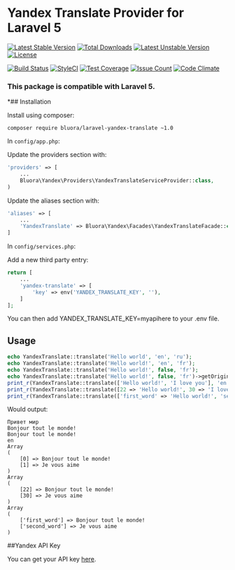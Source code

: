 # Yandex Translate Provider for Laravel 5

[![Latest Stable Version](https://poser.pugx.org/bluora/laravel-yandex-translate/v/stable.svg)](https://packagist.org/packages/bluora/laravel-yandex-translate) [![Total Downloads](https://poser.pugx.org/bluora/laravel-yandex-translate/downloads.svg)](https://packagist.org/packages/bluora/laravel-yandex-translate) [![Latest Unstable Version](https://poser.pugx.org/bluora/laravel-yandex-translate/v/unstable.svg)](https://packagist.org/packages/bluora/laravel-yandex-translate) [![License](https://poser.pugx.org/bluora/laravel-yandex-translate/license.svg)](https://packagist.org/packages/bluora/laravel-yandex-translate)

[![Build Status](https://travis-ci.org/bluora/laravel-yandex-translate.svg?branch=master)](https://travis-ci.org/bluora/laravel-yandex-translate) [![StyleCI](https://styleci.io/repos/63908175/shield)](https://styleci.io/repos/63908175) [![Test Coverage](https://codeclimate.com/github/bluora/laravel-yandex-translate/badges/coverage.svg)](https://codeclimate.com/github/bluora/laravel-yandex-translate/coverage) [![Issue Count](https://codeclimate.com/github/bluora/laravel-yandex-translate/badges/issue_count.svg)](https://codeclimate.com/github/bluora/laravel-yandex-translate) [![Code Climate](https://codeclimate.com/github/bluora/laravel-yandex-translate/badges/gpa.svg)](https://codeclimate.com/github/bluora/laravel-yandex-translate) 

### This package is compatible with Laravel 5.

*## Installation

Install using composer:

```
composer require bluora/laravel-yandex-translate ~1.0
```

In `config/app.php`:

Update the providers section with:

```php
'providers' => [
    ...
    Bluora\Yandex\Providers\YandexTranslateServiceProvider::class,
)
```

Update the aliases section with:

```php
'aliases' => [
    ...
    'YandexTranslate' => Bluora\Yandex\Facades\YandexTranslateFacade::class,
]

```

In `config/services.php`:

Add a new third party entry:

```php
return [
    ...
    'yandex-translate' => [
        'key' => env('YANDEX_TRANSLATE_KEY', ''),
    ]
];
```
You can then add YANDEX_TRANSLATE_KEY=myapihere to your .env file.

## Usage

```php
echo YandexTranslate::translate('Hello world', 'en', 'ru');
echo YandexTranslate::translate('Hello world!', 'en', 'fr');
echo YandexTranslate::translate('Hello world!', false, 'fr');
echo YandexTranslate::translate('Hello world!', false, 'fr')->getOriginalLanguage();
print_r(YandexTranslate::translate(['Hello world!', 'I love you'], 'en', 'fr'));
print_r(YandexTranslate::translate([22 => 'Hello world!', 30 => 'I love you'], 'en', 'fr'));
print_r(YandexTranslate::translate(['first_word' => 'Hello world!', 'second_word' => 'I love you'], 'en', 'fr'));
```

Would output:
```
Привет мир
Bonjour tout le monde!
Bonjour tout le monde!
en
Array
(
    [0] => Bonjour tout le monde!
    [1] => Je vous aime
)
Array
(
    [22] => Bonjour tout le monde!
    [30] => Je vous aime
)
Array
(
    ['first_word'] => Bonjour tout le monde!
    ['second_word'] => Je vous aime
)
```

##Yandex API Key

You can get your API key [here](http://api.yandex.com/key/form.xml?service=trnsl).
